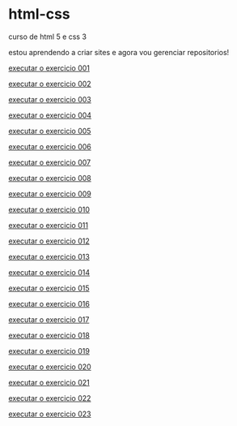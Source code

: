 # html-css
 curso de html 5 e css 3

estou aprendendo a criar sites e agora vou gerenciar repositorios!

<a href="https://leonardojkfonseca.github.io/html-css/exercicios/ex001/index.html">executar o exercicio 001</a>

<a href="https://leonardojkfonseca.github.io/html-css/exercicios/ex002/index.html">executar o exercicio 002</a>

<a href="https://leonardojkfonseca.github.io/html-css/exercicios/ex003/index.html">executar o exercicio 003</a>

<a href="https://leonardojkfonseca.github.io/html-css/exercicios/ex004/index.html">executar o exercicio 004</a>

<a href="https://leonardojkfonseca.github.io/html-css/exercicios/ex005/index.html">executar o exercicio 005</a>

<a href="https://leonardojkfonseca.github.io/html-css/exercicios/ex006/index.html">executar o exercicio 006</a>

<a href="https://leonardojkfonseca.github.io/html-css/exercicios/ex007/index.html">executar o exercicio 007</a>

<a href="https://leonardojkfonseca.github.io/html-css/exercicios/ex008/index.html">executar o exercicio 008</a>

<a href="https://leonardojkfonseca.github.io/html-css/exercicios/ex009/index.html">executar o exercicio 009</a>

<a href="https://leonardojkfonseca.github.io/html-css/exercicios/ex010/index.html">executar o exercicio 010</a>

<a href="https://leonardojkfonseca.github.io/html-css/exercicios/ex011/index.html">executar o exercicio 011</a>

<a href="https://leonardojkfonseca.github.io/html-css/exercicios/ex012/index.html">executar o exercicio 012</a>

<a href="https://leonardojkfonseca.github.io/html-css/exercicios/ex013/index.html">executar o exercicio 013</a>

<a href="https://leonardojkfonseca.github.io/html-css/exercicios/ex014/index.html">executar o exercicio 014</a>

<a href="https://leonardojkfonseca.github.io/html-css/exercicios/ex015/index.html">executar o exercicio 015</a>

<a href="https://leonardojkfonseca.github.io/html-css/exercicios/ex016/index.html">executar o exercicio 016</a>

<a href="https://leonardojkfonseca.github.io/html-css/exercicios/ex017/index.html">executar o exercicio 017</a>

<a href="https://leonardojkfonseca.github.io/html-css/exercicios/ex018/index.html">executar o exercicio 018</a>

<a href="https://leonardojkfonseca.github.io/html-css/exercicios/ex019/index.html">executar o exercicio 019</a>

<a href="https://leonardojkfonseca.github.io/html-css/exercicios/ex020/index.html">executar o exercicio 020</a>

<a href="https://leonardojkfonseca.github.io/html-css/exercicios/ex021/index.html">executar o exercicio 021</a>

<a href="https://leonardojkfonseca.github.io/html-css/exercicios/ex022/index.html">executar o exercicio 022</a>

<a href="https://leonardojkfonseca.github.io/html-css/exercicios/ex023/index.html">executar o exercicio 023</a>



